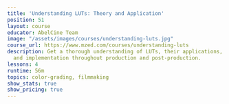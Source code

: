 ```yaml
---
title: 'Understanding LUTs: Theory and Application'
position: 51
layout: course
educator: AbelCine Team
image: "/assets/images/courses/understanding-luts.jpg"
course_url: https://www.mzed.com/courses/understanding-luts
description: Get a thorough understanding of LUTs, their applications, creation process,
  and implementation throughout production and post-production.
lessons: 4
runtime: 56m
topics: color-grading, filmmaking
show_stats: true
show_pricing: true
---
```


